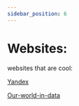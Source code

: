 ```yaml
---
sidebar_position: 6
---
```


# Websites:

websites that are cool:

[Yandex](www.yandex.com)

[Our-world-in-data](https://ourworldindata.org/)












